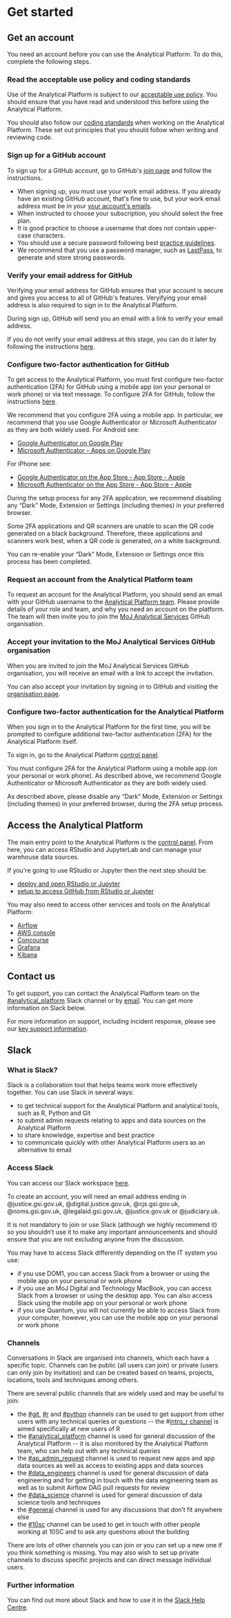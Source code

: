 # Get started

## Get an account

You need an account before you can use the Analytical Platform. To do this, complete the following steps.

### Read the acceptable use policy and coding standards

Use of the Analytical Platform is subject to our [acceptable use policy](https://user-guidance.services.alpha.mojanalytics.xyz/aup.html). You should ensure that you have read and understood this before using the Analytical Platform.

You should also follow our [coding standards](https://github.com/moj-analytical-services/our-coding-standards) when working on the Analytical Platform. These set out principles that you should follow when writing and reviewing code.

### Sign up for a GitHub account

To sign up for a GitHub account, go to GitHub's [join page](https://github.com/join) and follow the instructions.

* When signing up, you must use your work email address. If you already have an existing GitHub account, that's fine to use, but your work email address must be in your [your account's emails](https://github.com/settings/emails).
* When instructed to choose your subscription, you should select the free plan.
* It is good practice to choose a username that does not contain upper-case characters.
* You should use a secure password following best [practice guidelines](https://github.com/ministryofjustice/itpolicycontent/blob/master/content/security/framework/password-standard.md).
* We recommend that you use a password manager, such as [LastPass](https://www.lastpass.com/), to generate and store strong passwords.

### Verify your email address for GitHub

Verifying your email address for GitHub ensures that your account is secure and gives you access to all of GitHub's features. Veryifying your email address is also required to sign in to the Analytical Platform.

During sign up, GitHub will send you an email with a link to verify your email address.

If you do not verify your email address at this stage, you can do it later by following the instructions [here](https://help.github.com/en/articles/verifying-your-email-address).

### Configure two-factor authentication for GitHub

To get access to the Analytical Platform, you must first configure two-factor authentication (2FA) for GitHub using a mobile app (on your personal or work phone) or via text message. To configure 2FA for GitHub, follow the instructions [here](https://help.github.com/en/articles/configuring-two-factor-authentication).

We recommend that you configure 2FA using a mobile app. In particular, we recommend that you use Google Authenticator or Microsoft Authenticator as they are both widely used. 
For Android see:
- [Google Authenticator on Google Play](https://play.google.com/store/apps/details?id=com.google.android.apps.authenticator2)
- [Microsoft Authenticator – Apps on Google Play](https://play.google.com/store/apps/details?id=com.azure.authenticator)

For iPhone see: 
- [‎Google Authenticator on the App Store - App Store - Apple](https://apps.apple.com/us/app/google-authenticator/id388497605)
- [Microsoft Authenticator on the App Store - App Store - Apple](https://apps.apple.com/gb/app/microsoft-authenticator/id983156458)

During the setup process for any 2FA application, we recommend disabling any “Dark” Mode, Extension or Settings (including themes) in your preferred browser. 

Some 2FA applications and QR scanners are unable to scan the QR code generated on a black background. Therefore, these applications and scanners work best, when a QR code is generated, on a white background. 

You can re-enable your “Dark” Mode, Extension or Settings once this process has been completed.

### Request an account from the Analytical Platform team

To request an account for the Analytical Platform, you should send an email with your GitHub username to the [Analytical Platform team](mailto:analytical_platform@digital.justice.gov.uk). Please provide details of your role and team, and why you need an account on the platform.  The team will then invite you to join the [MoJ Analytical Services](https://github.com/moj-analytical-services) GitHub organisation.

### Accept your invitation to the MoJ Analytical Services GitHub organisation

When you are invited to join the MoJ Analytical Services GitHub organisation, you will receive an email with a link to accept the invitation.

You can also accept your invitation by signing in to GitHub and visiting the [organisation page](https://github.com/moj-analytical-services).

### Configure two-factor authentication for the Analytical Platform

When you sign in to the Analytical Platform for the first time, you will be prompted to configure additional two-factor authentication (2FA) for the Analytical Platform itself.

To sign in, go to the Analytical Platform [control panel](https://controlpanel.services.alpha.mojanalytics.xyz).

You must configure 2FA for the Analytical Platform using a mobile app (on your personal or work phone). As described above, we recommend Google Authenticator or Microsoft Authenticator as they are both widely used.

As described above, please disable any “Dark” Mode, Extension or Settings (including themes) in your preferred browser, during the 2FA setup process.

## Access the Analytical Platform

The main entry point to the Analytical Platform is the [control panel](https://controlpanel.services.alpha.mojanalytics.xyz). From here, you can access RStudio and JupyterLab and can manage your warehouse data sources.

If you're going to use RStudio or Jupyter then the next step should be:

* [deploy and open RStudio or Jupyter](tools.html#managing-your-analytical-tools)
* [setup to access GitHub from RStudio or Jupyter](github.html#setup-github-keys-to-access-it-from-rstudio-and-jupyter)

You may also need to access other services and tools on the Analytical Platform:

* [Airflow](https://airflow.tools.alpha.mojanalytics.xyz)
* [AWS console](https://aws.services.alpha.mojanalytics.xyz)
* [Concourse](https://concourse.services.alpha.mojanalytics.xyz)
* [Grafana](https://grafana.services.alpha.mojanalytics.xyz)
* [Kibana](https://kibana.services.alpha.mojanalytics.xyz)

## Contact us

To get support, you can contact the Analytical Platform team on the [#analytical_platform](https://asdslack.slack.com/messages/C1PTUTC3F/) Slack channel or by [email](mailto:analytical_platform@digital.justice.gov.uk). You can get more information on Slack below.

For more information on support, including incident response, please see our [key support information](https://github.com/ministryofjustice/analytics-platform-ops/wiki/Key-support-information). 

## Slack

### What is Slack?

Slack is a collaboration tool that helps teams work more effectively together. You can use Slack in several ways:

* to get technical support for the Analytical Platform and analytical tools, such as R, Python and Git
* to submit admin requests relating to apps and data sources on the Analytical Platform
* to share knowledge, expertise and best practice
* to communicate quickly with other Analytical Platform users as an alternative to email

### Access Slack

You can access our Slack workspace [here](https://asdslack.slack.com).

To create an account, you will need an email address ending in @justice.gsi.gov.uk, @digital.justice.gov.uk, @cjs.gsi.gov.uk, @noms.gsi.gov.uk, @legalaid.gsi.gov.uk, @justice.gov.uk or @judiciary.uk.

It is not mandatory to join or use Slack (although we highly recommend it) so you shouldn’t use it to make any important announcements and should ensure that you are not excluding anyone from the discussion.

You may have to access Slack differently depending on the IT system you use:

* if you use DOM1, you can access Slack from a browser or using the mobile app on your personal or work phone
* if you use an MoJ Digital and Technology MacBook, you can access Slack from a browser or using the desktop app. You can also access Slack using the mobile app on your personal or work phone
* if you use Quantum, you will not currently be able to access Slack from your computer, however, you can use the mobile app on your personal or work phone
 
### Channels

Conversations in Slack are organised into channels, which each have a specific topic. Channels can be public (all users can join) or private (users can only join by invitation) and can be created based on teams, projects, locations, tools and techniques among others.

 There are several public channels that are widely used and may be useful to join:

* the [#git](), [#r]() and [#python]() channels can be used to get support from other users with any technical queries or questions -- the #[intro_r channel]() is aimed specifically at new users of R
* the [#analytical_platform]() channel is used for general discussion of the Analytical Platform -- it is also monitored by the Analytical Platform team, who can help out with any technical queries
* the [#ap_admin_request]() channel is used to request new apps and app data sources as well as access to existing apps and data sources
* the [#data_engineers]() channel is used for general discussion of data engineering and for getting in touch with the data engineering team as well as to submit Airflow DAG pull requests for review
* the [#data_science]() channel is used for general discussion of data science tools and techniques
* the [#general]() channel is used for any discussions that don’t fit anywhere else
* the [#10sc]() channel can be used to get in touch with other people working at 10SC and to ask any questions about the building
 
There are lots of other channels you can join or you can set up a new one if you think something is missing. You may also wish to set up private channels to discuss specific projects and can direct message individual users.

### Further information

You can find out more about Slack and how to use it in the [Slack Help Centre](https://get.slack.help/hc/en-gb/).
